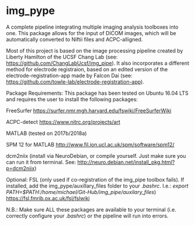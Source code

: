 # img_pype
A complete pipeline integrating multiple imaging analysis toolboxes into one. This package allows for the input of DICOM images, which will be automatically converted to Niftii files and ACPC-alligned.

Most of this project is based on the image processing pipeline created by Liberty Hamilton of the UCSF Chang Lab (see: https://github.com/ChangLabUcsf/img_pipe). It also incorporates a different method for electrode registraion, based on an edited version of the electrode-registration-app made by Falcon Dai (see: https://github.com/towle-lab/electrode-registration-app). 

Package Requirements:
This package has been tested on Ubuntu 16.04 LTS and requires the user to install the following packages:

FreeSurfer https://surfer.nmr.mgh.harvard.edu/fswiki/FreeSurferWiki

ACPC-detect https://www.nitrc.org/projects/art

MATLAB (tested on 2017b/2018a)

SPM 12 for MATLAB http://www.fil.ion.ucl.ac.uk/spm/software/spm12/ 

dcm2niix (install via NeuroDebian, or compile yourself. Just make sure you can run it from terminal. See:  http://neuro.debian.net/install_pkg.html?p=dcm2niix)


Optional:
FSL (only used if co-registration of the img_pipe toolbox fails). If installed, add the img_pype/auxillary_files folder to your ._bashrc_. I.e.: _export PATH=$PATH:/home/michael/Git-Hub/img_pipe/auxilary_files_) https://fsl.fmrib.ox.ac.uk/fsl/fslwiki

N.B.: Make sure ALL these packages are available to your terminal (i.e. correctly configure your ._bashrc_) or the pipeline will run into errors. 










